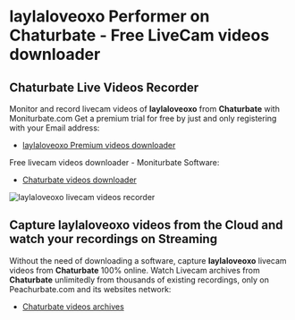 # laylaloveoxo Performer on Chaturbate - Free LiveCam videos downloader

## Chaturbate Live Videos Recorder

Monitor and record livecam videos of **laylaloveoxo** from **Chaturbate** with Moniturbate.com
Get a premium trial for free by just and only registering with your Email address:
* [laylaloveoxo Premium videos downloader](https://moniturbate.com/request-demo-licence-key.html)

Free livecam videos downloader - Moniturbate Software:
* [Chaturbate videos downloader](https://moniturbate.com/moniturbate-download-software.html)

![laylaloveoxo livecam videos recorder](https://peachurnet.com/templates/moniturbate-software.png)


## Capture laylaloveoxo videos from the Cloud and watch your recordings on Streaming

Without the need of downloading a software, capture **laylaloveoxo** livecam videos from **Chaturbate** 100% online.
Watch Livecam archives from **Chaturbate** unlimitedly from thousands of existing recordings, only on Peachurbate.com and its websites network:
* [Chaturbate videos archives](https://peachurnet.com/)